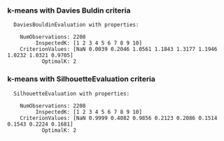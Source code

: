 ### k-means with Davies Buldin criteria

```
  DaviesBouldinEvaluation with properties:

    NumObservations: 2208
         InspectedK: [1 2 3 4 5 6 7 8 9 10]
    CriterionValues: [NaN 0.0039 0.2046 1.0561 1.1843 1.3177 1.1946 1.0232 1.0321 0.9705]
           OptimalK: 2

```

### k-means with SilhouetteEvaluation criteria

```
  SilhouetteEvaluation with properties:

    NumObservations: 2208
         InspectedK: [1 2 3 4 5 6 7 8 9 10]
    CriterionValues: [NaN 0.9999 0.4082 0.9856 0.2123 0.2086 0.1514 0.1543 0.2224 0.1681]
           OptimalK: 2

```